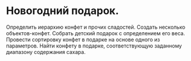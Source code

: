 # Новогодний подарок.
Определить иерархию конфет и прочих сладостей. Создать несколько объектов-конфет. Собрать детский подарок с определением его веса. Провести сортировку конфет в подарке на основе одного из параметров. Найти конфету в подарке, соответствующую заданному диапазону содержания сахара.
